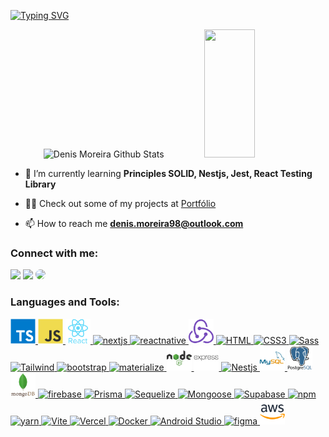 [![Typing SVG](https://readme-typing-svg.herokuapp.com/?color=cccccc&size=35&center=true&vCenter=true&width=1000&lines=Hi,+I'm+Denis+Moreira!;I'm+a+FullStack+Developer;Coffe?☕)](https://git.io/typing-svg)

<div align="center">  
  <img width="48%" height="205px" src="https://github-readme-stats.vercel.app/api?username=Denis-moreira98&show_icons=true&count_private=true&hide_border=true&title_color=4b95fd&icon_color=4b95fd&text_color=eeeeee&bg_color=0d1117&rank_icon=github" alt="Denis Moreira Github Stats" /> 
  <img width="40%" height="205px" src="https://github-readme-stats.vercel.app/api/top-langs/?username=devdenismoreira&layout=compact&hide_border=true&title_color=4b95fd&text_color=ffffff&bg_color=0d1117" />
</div>


-  🌱 I’m currently learning **Principles SOLID, Nestjs, Jest, React Testing Library**

-  👨‍💻 Check out some of my projects at [Portfólio](https://denis-moreira-portfolio.vercel.app/)

-  📫 How to reach me **denis.moreira98@outlook.com**

<h3 align="left">Connect with me:</h3>
<div align="left">
  <a href="https://denis-moreira-portfolio.vercel.app/" target="_blank"><img src="https://img.shields.io/badge/-Portfolio-000000?style=for-the-badge&logo=&logoColor=" target="_blank"></a>
  <a href = "mailto:denis.moreira98@outlook.com"><img src="https://img.shields.io/badge/Microsoft_Outlook-0078D4?style=for-the-badge&logo=microsoft-outlook&logoColor=white" target="_blank"></a>
  <a href="https://www.linkedin.com/in/denismoreira/" target="_blank"><img src="https://img.shields.io/badge/-LinkedIn-%230077B5?style=for-the-badge&logo=linkedin&logoColor=white" style="border-radius: 30px" target="_blank"></a>
</div>

<h3 align="left">Languages and Tools:</h3>
<p align="left">
<a href="https://www.typescriptlang.org/" target="_blank"> <img src="https://raw.githubusercontent.com/devicons/devicon/master/icons/typescript/typescript-original.svg" alt="typescript" width="40" height="40"/> </a>
<a href="https://developer.mozilla.org/en-US/docs/Web/JavaScript" target="_blank"> <img src="https://raw.githubusercontent.com/devicons/devicon/master/icons/javascript/javascript-original.svg" alt="javascript" width="40" height="40"/> </a>
<a href="https://reactjs.org/" target="_blank"> <img src="https://raw.githubusercontent.com/devicons/devicon/master/icons/react/react-original-wordmark.svg" alt="react" width="40" height="40"/> </a>
<a href="https://nextjs.org/" target="_blank"> <img src="https://www.svgrepo.com/show/354113/nextjs-icon.svg" alt="nextjs" width="40" height="40"/> 
</a>
<a href="https://reactnative.dev/" target="_blank"> <img src="https://reactnative.dev/img/header_logo.svg" alt="reactnative" width="40" height="40"/> </a>
<a href="https://redux.js.org" target="_blank"> <img src="https://raw.githubusercontent.com/devicons/devicon/master/icons/redux/redux-original.svg" alt="redux" width="40" height="40"/> </a>
<a href="https://developer.mozilla.org/pt-BR/docs/Web/HTML" target="_blank"> <img src="https://cdn.jsdelivr.net/gh/devicons/devicon@latest/icons/html5/html5-original.svg" alt="HTML" width="40" height="40"/> </a> 
<a href="https://developer.mozilla.org/pt-BR/docs/Web/CSS" target="_blank"> <img src="https://cdn.jsdelivr.net/gh/devicons/devicon@latest/icons/css3/css3-original.svg" alt="CSS3" width="40" height="40"/> </a> 
<a href="https://sass-lang.com/documentation/" target="_blank"> <img src="https://cdn.jsdelivr.net/gh/devicons/devicon@latest/icons/sass/sass-original.svg" alt="Sass" width="40" height="40"/> </a> 
<a href="https://tailwindcss.com/" target="_blank"> <img src="https://cdn.jsdelivr.net/gh/devicons/devicon@latest/icons/tailwindcss/tailwindcss-original.svg" alt="Tailwind" width="40" height="40"/> </a> 
<a href="https://getbootstrap.com" target="_blank"> <img src="https://cdn.jsdelivr.net/gh/devicons/devicon@latest/icons/bootstrap/bootstrap-original.svg" alt="bootstrap" width="40" height="40"/> </a>
<a href="https://materializecss.com/" target="_blank"> <img src="https://raw.githubusercontent.com/prplx/svg-logos/5585531d45d294869c4eaab4d7cf2e9c167710a9/svg/materialize.svg" alt="materialize" width="40" height="40"/> </a>
<a href="https://nodejs.org" target="_blank"> <img src="https://raw.githubusercontent.com/devicons/devicon/master/icons/nodejs/nodejs-original-wordmark.svg" alt="nodejs" width="40" height="40"/> </a> 
<a href="https://expressjs.com" target="_blank"> <img src="https://raw.githubusercontent.com/devicons/devicon/master/icons/express/express-original-wordmark.svg" alt="express" width="40" height="40"/> </a>
<a href="https://nestjs.com/" target="_blank"> <img src="https://cdn.jsdelivr.net/gh/devicons/devicon@latest/icons/nestjs/nestjs-original.svg" alt="Nestjs" width="40" height="40"/> </a>
<a href="https://www.mysql.com/" target="_blank"> <img src="https://raw.githubusercontent.com/devicons/devicon/master/icons/mysql/mysql-original-wordmark.svg" alt="mysql" width="40" height="40"/> </a>
<a href="https://www.postgresql.org" target="_blank"> <img src="https://raw.githubusercontent.com/devicons/devicon/master/icons/postgresql/postgresql-original-wordmark.svg" alt="postgresql" width="40" height="40"/> </a>
<a href="https://www.mongodb.com/" target="_blank"> <img src="https://raw.githubusercontent.com/devicons/devicon/master/icons/mongodb/mongodb-original-wordmark.svg" alt="mongodb" width="40" height="40"/> </a>
<a href="https://firebase.google.com/" target="_blank"> <img src="https://www.vectorlogo.zone/logos/firebase/firebase-icon.svg" alt="firebase" width="40" height="40"/> </a>
<a href="https://www.prisma.io/" target="_blank"> <img src="https://cdn.jsdelivr.net/gh/devicons/devicon@latest/icons/prisma/prisma-original.svg" alt="Prisma" width="40" height="40"/> </a>
<a href="https://sequelize.org/" target="_blank"> <img src="https://cdn.jsdelivr.net/gh/devicons/devicon@latest/icons/sequelize/sequelize-original.svg" alt="Sequelize" width="40" height="40"/> </a>
<a href="https://mongoosejs.com/" target="_blank"> <img src="https://cdn.jsdelivr.net/gh/devicons/devicon@latest/icons/mongoose/mongoose-original-wordmark.svg" alt="Mongoose" width="40" height="40"/> </a>
<a href="https://supabase.com/" target="_blank"> <img src="https://cdn.jsdelivr.net/gh/devicons/devicon@latest/icons/supabase/supabase-original.svg" alt="Supabase" width="40" height="40"/> </a>
<a href="https://docs.npmjs.com/" target="_blank"> <img src="https://cdn.jsdelivr.net/gh/devicons/devicon@latest/icons/npm/npm-original-wordmark.svg" alt="npm" width="40" height="40"/> </a>
<a href="https://classic.yarnpkg.com/lang/en/docs/" target="_blank"> <img src="https://cdn.jsdelivr.net/gh/devicons/devicon@latest/icons/yarn/yarn-original.svg" alt="yarn" width="40" height="40"/> </a>
<a href="https://vitejs.dev/guide/" target="_blank"> <img src="https://cdn.jsdelivr.net/gh/devicons/devicon@latest/icons/vitejs/vitejs-original.svg" alt="Vite" width="40" height="40"/> </a>
<a href="https://vercel.com" target="_blank"> <img src="https://cdn.jsdelivr.net/gh/devicons/devicon@latest/icons/vercel/vercel-original.svg" alt="Vercel" width="40" height="40"/> </a>
<a href="https://docs.docker.com/" target="_blank"> <img src="https://cdn.jsdelivr.net/gh/devicons/devicon@latest/icons/docker/docker-original-wordmark.svg" alt="Docker" width="40" height="40"/> </a>
<a href="https://www.figma.com/](https://developer.android.com/studio?hl=pt-br" target="_blank"> <img src="https://cdn.jsdelivr.net/gh/devicons/devicon@latest/icons/androidstudio/androidstudio-original.svg" alt="Android Studio" width="40" height="40"/> </a>
<a href="https://www.figma.com/" target="_blank"> <img src="https://www.vectorlogo.zone/logos/figma/figma-icon.svg" alt="figma" width="40" height="40"/> </a>
 <a href="https://aws.amazon.com" target="_blank"> <img src="https://raw.githubusercontent.com/devicons/devicon/master/icons/amazonwebservices/amazonwebservices-original-wordmark.svg" alt="aws" width="40" height="40"/> </a>
